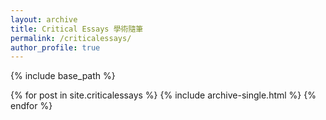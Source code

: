 ```yaml
---
layout: archive
title: Critical Essays 學術隨筆
permalink: /criticalessays/
author_profile: true
---
```


{% include base_path %}

{% for post in site.criticalessays %}
  {% include archive-single.html %}
{% endfor %}
